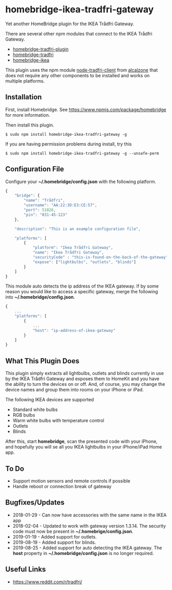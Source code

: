 # homebridge-ikea-tradfri-gateway

Yet another HomeBridge plugin for the IKEA Trådfri Gateway.

There are several other npm modules that connect to the IKEA Trådfri Gateway.

* [homebridge-tradfri-plugin](https://www.npmjs.com/package/homebridge-tradfri-plugin)
* [homebridge-tradfri](https://www.npmjs.com/package/homebridge-tradfri)
* [homebridge-ikea](https://www.npmjs.com/package/homebridge-ikea)

This plugin uses the npm module
[node-tradfri-client](https://www.npmjs.com/package/node-tradfri-client)
from
[alcalzone](https://www.npmjs.com/~alcalzone)
that does not require any other components to be installed and works on multiple
platforms.

## Installation

First, install Homebridge. See https://www.npmjs.com/package/homebridge
for more information.

Then install this plugin.

    $ sudo npm install homebridge-ikea-tradfri-gateway -g

If you are having permission problems during install, try this

    $ sudo npm install homebridge-ikea-tradfri-gateway -g --unsafe-perm

## Configuration File

Configure your **~/.homebridge/config.json** with the following platform.

```javascript
{
    "bridge": {
        "name": "Trådfri",
        "username": "AA:22:3D:E3:CE:57",
        "port": 51826,
        "pin": "031-45-123"
    },

    "description": "This is an example configuration file",

    "platforms": [
        {
            "platform": "Ikea Trådfri Gateway",
            "name": "Ikea Trådfri Gateway",
            "securityCode" : "this-is-found-on-the-back-of-the-gateway",
            "expose": ["lightbulbs", "outlets", "blinds"]
        }
    ]
}

```

This module auto detects the ip address of the IKEA gateway. If by
some reason you would like to access a specific gateway, merge the following into 
**~/.homebridge/config.json**.


```javascript
{
    ...
    "platforms": [
        {
            ...
            "host": "ip-address-of-ikea-gateway"
        }
    ]
}

```


## What This Plugin Does

This plugin simply extracts all lightbulbs, outlets and blinds currently in use by the IKEA Trådfri
Gateway and exposes them to HomeKit and you have the ability to turn the
devices on or off. And, of course, you may change the device names and
group them into rooms on your iPhone or iPad.



The following IKEA devices are supported

- Standard white bulbs
- RGB bulbs
- Warm white bulbs with temperature control
- Outlets
- Blinds

After this, start **homebridge**, scan the presented code with your iPhone, and hopefully
you will se all you IKEA lightbulbs in your iPhone/iPad Home app.

## To Do

* Support motion sensors and remote controls if possible
* Handle reboot or connection break of gateway

## Bugfixes/Updates

* 2018-01-29 - Can now have accessories with the same name in the IKEA app
* 2018-02-04 - Updated to work with gateway version 1.3.14.
               The security code must now be present in **~/.homebrige/config.json**.
* 2019-01-19 - Added support for outlets.
* 2019-08-19 - Added support for blinds.
* 2019-08-25 - Added support for auto detecting the IKEA gateway. 
               The **host** property in **~/.homebridge/config.json** is no longer required.

## Useful Links

* https://www.reddit.com/r/tradfri/
